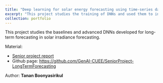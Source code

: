 ```yaml
---
title: "Deep learning for solar energy forecasting using time-series data [#SeniorY2023]"
excerpt: "This project studies the training of DNNs and used them to infer solar irradiance from a CUEE Dataset. [Final Report](https://drive.google.com/file/d/12Ymq_RUfx6PuU24alkB63ZFYjn7aUboa/view?usp=sharing) / [Code](https://github.com/GenAI-CUEE/SeniorProject-LongTermForecasting) **author: Tanan Boonyasirikul**"
collection: portfolio
---
```


This project studies the baselines and advanced DNNs developed for long-term forecasting in solar irradiance forecasting. 

Material:
- [Senior project report](https://drive.google.com/file/d/12Ymq_RUfx6PuU24alkB63ZFYjn7aUboa/view?usp=sharing) 
- Github page: https://github.com/GenAI-CUEE/SeniorProject-LongTermForecasting
 
Author: **Tanan Boonyasirikul**
